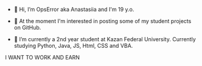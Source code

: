 - 👋 Hi, I’m OpsError aka Anastasiia and I'm 19 y.o.

- 👀 At the moment I'm interested in posting some of my student projects on GitHub.

- 🌱 I’m currently a 2nd year student at Kazan Federal University. Currently studying Python, Java, JS, Html, CSS and VBA.

I WANT TO WORK AND EARN
